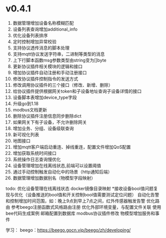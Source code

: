 # v0.4.1
1. 数据管理增加设备名称模糊匹配
2. 设备列表查询增加additional_info
3. 优化设备列表排序
4. 定时控制增加异常校验
5. 支持协议透传消息的脚本处理
6. 支持mqtt协议发送字符串，二进制等类型的消息
7. 上下行脚本函数msg参数类型由string变为[]byte
8. 更新协议插件相关模块的逻辑和接口
9. 增加协议插件自动注册和手动注册接口
10. 修改协议插件控制指令的发送方式
11. 修改调用协议插件的三个接口（修改、新增、删除）
12. 给协议插件提供根据网关token和子设备地址查询子设备详情的接口
13. 设备脚本表增加device_type字段
14. 升级go到1.18
15. modbus文档更新
16. 删除协议插件注册信息同步删除dict
17. 如果网关下有子设备，不允许删除网关
18. 增加业务、分组、设备级联查询
19. 新可视化列表
20. 地图接口
21. 增加mqtt客户端启动重连、掉线重连，配置文件增加QoS配置
22. 增加获取系统时间接口
23. 系统操作日志查询慢优化
24. 设备管理增加在线离线状态,前端可以设置阈值
25. 通过手动控制触发自动化中的场景（http通知后端）
26. 数据管理增加数据别名（物模型字段映射）

todo:
优化设备管理在线离线状态
docker镜像目录映射
*接收设备bool值问题复现与优化（设备推送的bool值和开关控制bool值需要测试定位问题）
自动化告警和控制增加时间范围，如：晚上9点到早上7点之间，红外传感器触发告警
优化路由 参考beego注册函数式风格路由注册
优化外部环境变量，与配置文件关联
使用bee代码生成案例
邮箱配置到数据库
modbus协议插件修改
物模型增加服务和事件


学习：
beego：https://beego.gocn.vip/beego/zh/developing/
